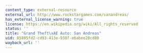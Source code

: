 ```yaml
---
content_type: external-resource
external_url: http://www.rockstargames.com/sanandreas/
has_external_license_warning: true
license: https://en.wikipedia.org/wiki/All_rights_reserved
status: ''
title: "Grand Theft\xAE Auto: San Andreas"
uid: 85805fd2-cd93-413e-938f-e6abee28cd80
wayback_url: ''
---
```

